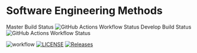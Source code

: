 # Software Engineering Methods
Master Build Status ![GitHub Actions Workflow Status](https://img.shields.io/github/actions/workflow/status/SuThiriHtun/sem/main.yml?branch=develop)
Develop Build Status ![GitHub Actions Workflow Status](https://img.shields.io/github/actions/workflow/status/SuThiriHtun/sem/main.yml?branch=master)


![workflow](https://github.com/SuThiriHtun/sem/actions/workflows/main.yml/badge.svg)
[![LICENSE](https://img.shields.io/github/license/SuThiriHtun/sem.svg?style=flat-square)](https://github.com/SuThiriHtun/sem/blob/master/LICENSE)
[![Releases](https://img.shields.io/github/release/SuThiriHtun/sem/all.svg?style=flat-square)](https://github.com/SuThiriHtun/sem/releases)

